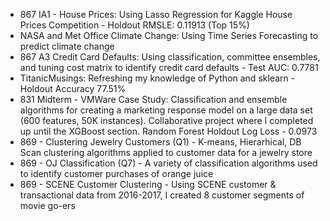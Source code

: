 * 867 IA1 - House Prices: Using Lasso Regression for Kaggle House Prices Competition -  Holdout RMSLE: 0.11913 (Top 15%)
* NASA and Met Office Climate Change: Using Time Series Forecasting to predict climate change  
* 867 A3 Credit Card Defaults: Using classification, committee ensembles, and tuning cost matrix to identify credit card defaults - Test AUC: 0.7781
* TitanicMusings: Refreshing my knowledge of Python and sklearn - Holdout Accuracy 77.51%
* 831 Midterm - VMWare Case Study: Classification and ensemble algorithms for creating a marketing response model on a large data set (600 features, 50K instances). Collaborative project where I completed up until the XGBoost section. Random Forest Holdout Log Loss - 0.0973
* 869 - Clustering Jewelry Customers (Q1) - K-means, Hierarhical, DB Scan clustering algorithms applied to customer data for a jewelry store
* 869 - OJ Classification (Q7) - A variety of classification algorithms used to identify customer purchases of orange juice
* 869 - SCENE Customer Clustering - Using SCENE customer & transactional data from 2016-2017, I created 8 customer segments of movie go-ers
